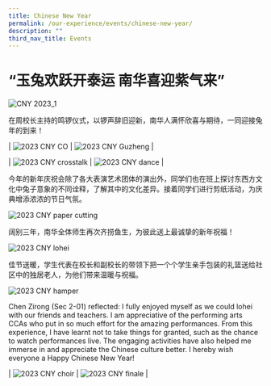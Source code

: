 ```yaml
---
title: Chinese New Year
permalink: /our-experience/events/chinese-new-year/
description: ""
third_nav_title: Events
---
```

# “玉兔欢跃开泰运 南华喜迎紫气来”
![CNY 2023_1](/images/NHHS%20CNY%202023-068.jpg)

在周校长主持的鸣锣仪式，以锣声辞旧迎新，南华人满怀欣喜与期待，一同迎接兔年的到来！

| ![2023 CNY CO](/images/NHHS%20CNY%202023_CO.jpg) | ![2023 CNY Guzheng](/images/NHHS%20CNY%202023_guzheng.jpg) |

| ![2023 CNY crosstalk](/images/NHHS%20CNY%202023_crosstalk.jpg) | ![2023 CNY dance](/images/NHHS%20CNY%202023_dance.jpg) | 

今年的新年庆祝会除了各大表演艺术团体的演出外，同学们也在班上探讨东西方文化中兔子意象的不同诠释，了解其中的文化差异。接着同学们进行剪纸活动，为庆典增添浓浓的节日气氛。

![2023 CNY paper cutting](/images/NHHS%20CNY%202023-129.jpg)

阔别三年，南华全体师生再次齐捞鱼生，为彼此送上最诚挚的新年祝福！

![2023 CNY lohei](/images/2023%20CNY%20lohei.jpg)

佳节送暖，学生代表在校长和副校长的带领下把一个个学生亲手包装的礼篮送给社区中的独居老人，为他们带来温暖与祝福。

![2023 CNY hamper](/images/2023%20CNY%20hamper.jpg)

Chen Zirong (Sec 2-01) reflected: I fully enjoyed myself as we could lohei with our friends and teachers. I am appreciative of the performing arts CCAs who put in so much effort for the amazing performances. From this experience, I have learnt not to take things for granted, such as the chance to watch performances live. The engaging activities have also helped me immerse in and appreciate the Chinese culture better. I hereby wish everyone a Happy Chinese New Year!

| ![2023 CNY choir](/images/NHHS%20CNY%202023_choir.jpg) | ![2023 CNY finale](/images/NHHS%20CNY%202023_final.jpg) |